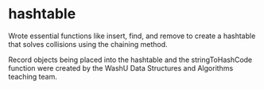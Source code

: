 # hashtable
 Wrote essential functions like insert, find, and remove to create a hashtable that solves collisions using the chaining method.

 Record objects being placed into the hashtable and the stringToHashCode function were created by the WashU Data Structures and Algorithms teaching team.